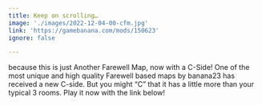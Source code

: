 ```yaml
---
title: Keep on scrolling…
image: './images/2022-12-04-00-cfm.jpg'
link: 'https://gamebanana.com/mods/150623'
ignore: false

---
```


because this is just Another Farewell Map, now with a C-Side! One of the most unique and high quality Farewell based maps by banana23 has received a new C-side. But you might “C” that it has a little more than your typical 3 rooms. Play it now with the link below!
